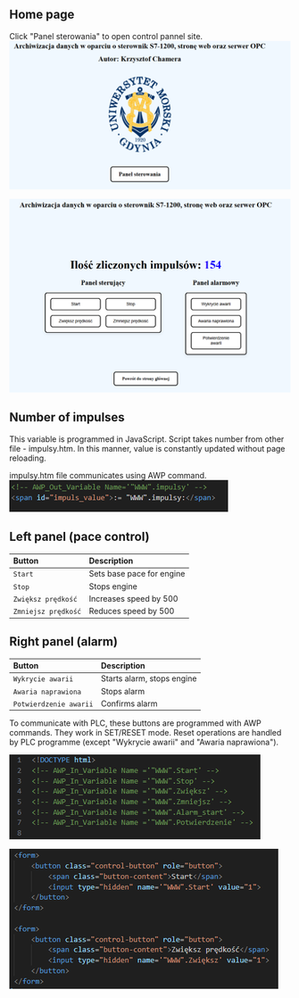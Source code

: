 ## Home page
Click "Panel sterowania" to open control pannel site.
![home](https://github.com/kcha01/Data_archiving_S7-1200PLC_WebPage_OPCServer/blob/main/Screenshots/index.PNG?raw=true)

![control](https://github.com/kcha01/Data_archiving_S7-1200PLC_WebPage_OPCServer/blob/main/Screenshots/control_pannel.png?raw=true)

## Number of impulses
This variable is programmed in JavaScript. Script takes number from other file - impulsy.htm. In this manner, value is constantly updated without page reloading.

impulsy.htm file communicates using AWP command.
![impulsy.htm](https://github.com/kcha01/Data_archiving_S7-1200PLC_WebPage_OPCServer/blob/main/Screenshots/impulses.PNG?raw=true)


## Left panel (pace control)

| Button              | Description                |
| :------------------ | :------------------------- |
| `Start`             | Sets base pace for engine  |
| `Stop`              | Stops engine               |
| `Zwiększ prędkość`  | Increases speed by 500     |
| `Zmniejsz prędkość` | Reduces speed by 500       |

## Right panel (alarm)

| Button                 | Description                |
| :--------------------- | :------------------------- |
| `Wykrycie awarii`      | Starts alarm, stops engine |
| `Awaria naprawiona`    | Stops alarm                |
| `Potwierdzenie awarii` | Confirms alarm             |

To communicate with PLC, these buttons are programmed with AWP commands. They work in SET/RESET mode. Reset operations are handled by PLC programme (except "Wykrycie awarii" and "Awaria naprawiona"). 

![AWP](https://github.com/kcha01/Data_archiving_S7-1200PLC_WebPage_OPCServer/blob/main/Screenshots/awp.PNG?raw=true)

![Button](https://github.com/kcha01/Data_archiving_S7-1200PLC_WebPage_OPCServer/blob/main/Screenshots/buttons.PNG?raw=true)

